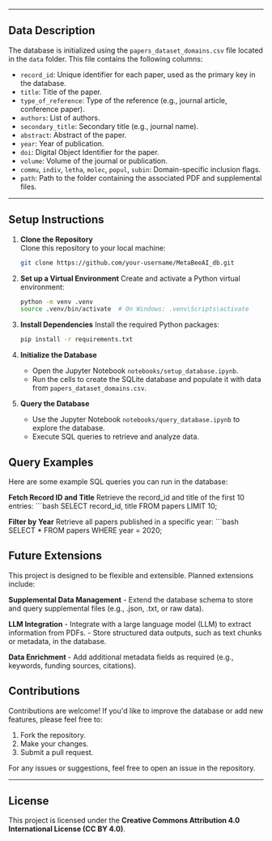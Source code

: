 
---

## Data Description

The database is initialized using the `papers_dataset_domains.csv` file located in the `data` folder. This file contains the following columns:

- `record_id`: Unique identifier for each paper, used as the primary key in the database.
- `title`: Title of the paper.
- `type_of_reference`: Type of the reference (e.g., journal article, conference paper).
- `authors`: List of authors.
- `secondary_title`: Secondary title (e.g., journal name).
- `abstract`: Abstract of the paper.
- `year`: Year of publication.
- `doi`: Digital Object Identifier for the paper.
- `volume`: Volume of the journal or publication.
- `commu`, `indiv`, `letha`, `molec`, `popul`, `subin`: Domain-specific inclusion flags.
- `path`: Path to the folder containing the associated PDF and supplemental files.

---

## Setup Instructions

1. **Clone the Repository**  
   Clone this repository to your local machine:
   ```bash
   git clone https://github.com/your-username/MetaBeeAI_db.git

2. **Set up a Virtual Environment**
    Create and activate a Python virtual environment:
    ```bash
    python -m venv .venv
    source .venv/bin/activate  # On Windows: .venv\Scripts\activate

3. **Install Dependencies**
    Install the required Python packages:
    ```bash
    pip install -r requirements.txt

4. **Initialize the Database**  
   - Open the Jupyter Notebook `notebooks/setup_database.ipynb`.
   - Run the cells to create the SQLite database and populate it with data from `papers_dataset_domains.csv`.

5. **Query the Database**  
   - Use the Jupyter Notebook `notebooks/query_database.ipynb` to explore the database.
   - Execute SQL queries to retrieve and analyze data.


## Query Examples
Here are some example SQL queries you can run in the database:

**Fetch Record ID and Title**
Retrieve the record_id and title of the first 10 entries:
    ```bash
    SELECT record_id, title FROM papers LIMIT 10;

 **Filter by Year**
 Retrieve all papers published in a specific year:
    ```bash 
    SELECT * FROM papers WHERE year = 2020;

## Future Extensions
This project is designed to be flexible and extensible. Planned extensions include:

**Supplemental Data Management**
    - Extend the database schema to store and query supplemental files (e.g., .json, .txt, or raw data).

**LLM Integration**
    - Integrate with a large language model (LLM) to extract information from PDFs.
    - Store structured data outputs, such as text chunks or metadata, in the database.

**Data Enrichment**
    - Add additional metadata fields as required (e.g., keywords, funding sources, citations).

## Contributions

Contributions are welcome! If you'd like to improve the database or add new features, please feel free to:

1. Fork the repository.
2. Make your changes.
3. Submit a pull request.

For any issues or suggestions, feel free to open an issue in the repository.

---

## License

This project is licensed under the **Creative Commons Attribution 4.0 International License (CC BY 4.0)**.  
